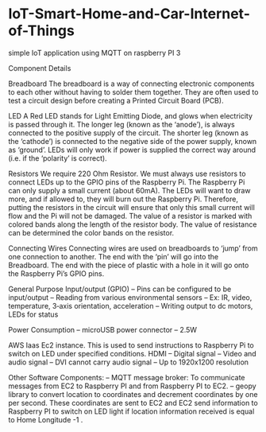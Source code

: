 # IoT-Smart-Home-and-Car-Internet-of-Things
simple IoT application using MQTT on raspberry PI 3

Component Details

Breadboard
The breadboard is a way of connecting electronic components to each other without having to solder them together. They are often used to test a circuit design before creating a Printed Circuit Board (PCB).

LED
A Red LED stands for Light Emitting Diode, and glows when electricity is passed through it. The longer leg (known as the ‘anode’), is always connected to the positive supply of the circuit. The shorter leg (known as the ‘cathode’) is connected to the negative side of the power supply, known as ‘ground’. LEDs will only work if power is supplied the correct way around (i.e. if the ‘polarity’ is correct).

Resistors
We require 220 Ohm Resistor. We must always use resistors to connect LEDs up to the GPIO pins of the Raspberry Pi. The Raspberry Pi can only supply a small current (about 60mA). The LEDs will want to draw more, and if allowed to, they will burn out the Raspberry Pi. Therefore, putting the resistors in the circuit will ensure that only this small current will flow and the Pi will not be damaged. The value of a resistor is marked with colored bands along the length of the resistor body. The value of resistance can be determined the color bands on the resistor.

Connecting Wires
Connecting wires are used on breadboards to ‘jump’ from one connection to another.  The end with the ‘pin’ will go into the Breadboard. The end with the piece of plastic with a hole in it will go onto the Raspberry Pi’s GPIO pins.

General Purpose Input/output (GPIO)
–	Pins can be configured to be input/output
–	Reading from various environmental sensors
–	Ex: IR, video, temperature, 3‐axis orientation, acceleration
–	Writing output to dc motors, LEDs for status

Power Consumption 
–	microUSB power connector – 2.5W

AWS Iaas
Ec2 instance. This is used to send instructions to Raspberry Pi to switch on LED under specified conditions.
HDMI
–	Digital signal
–	Video and audio signal
–	DVI cannot carry audio signal
–	Up to 1920x1200 resolution

Other Software Components:
–	MQTT message broker: To communicate messages from EC2 to Raspberry PI and from Raspberry PI to EC2. 
–	geopy library to convert location to coordinates and decrement coordinates by one per second. These coordinates are sent to EC2 and EC2 send information to Raspberry PI to switch on LED light if location information received is equal to Home Longitude -1 .

